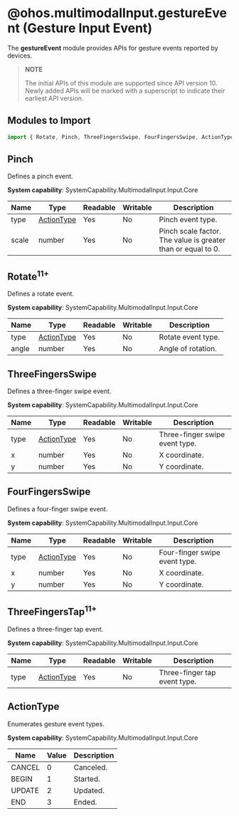 # @ohos.multimodalInput.gestureEvent (Gesture Input Event)

The **gestureEvent** module provides APIs for gesture events reported by devices.

>  **NOTE**
>
> The initial APIs of this module are supported since API version 10. Newly added APIs will be marked with a superscript to indicate their earliest API version.

## Modules to Import

```js
import { Rotate, Pinch, ThreeFingersSwipe, FourFingersSwipe, ActionType } from '@ohos.multimodalInput.gestureEvent';
```

## Pinch

Defines a pinch event.

**System capability**: SystemCapability.MultimodalInput.Input.Core

| Name            | Type       | Readable  | Writable  | Description                                      |
| -------------- | ----------- | ---- | ---- | ---------------------------------------- |
| type         | [ActionType](#actiontype)   | Yes   | No   | Pinch event type.                                  |
| scale        | number      | Yes   | No   | Pinch scale factor. The value is greater than or equal to 0.                            |

## Rotate<sup>11+</sup>

Defines a rotate event.

**System capability**: SystemCapability.MultimodalInput.Input.Core

| Name            | Type       | Readable  | Writable  | Description                                      |
| -------------- | ----------- | ---- | ---- | ---------------------------------------- |
| type | [ActionType](#actiontype)   | Yes   | No   | Rotate event type.                                  |
| angle | number      | Yes   | No   | Angle of rotation.                            |

## ThreeFingersSwipe

Defines a three-finger swipe event.

**System capability**: SystemCapability.MultimodalInput.Input.Core

| Name            | Type       | Readable  | Writable  | Description                                      |
| -------------- | ----------- | ---- | ---- | ---------------------------------------- |
| type         | [ActionType](#actiontype)   | Yes   | No   | Three-finger swipe event type.                                  |
| x        | number      | Yes   | No   | X coordinate.                            |
| y        | number      | Yes   | No   | Y coordinate.                            |

## FourFingersSwipe

Defines a four-finger swipe event.

**System capability**: SystemCapability.MultimodalInput.Input.Core

| Name            | Type       | Readable  | Writable  | Description                                      |
| -------------- | ----------- | ---- | ---- | ---------------------------------------- |
| type         | [ActionType](#actiontype)   | Yes   | No   | Four-finger swipe event type.                                  |
| x        | number      | Yes   | No   | X coordinate.                            |
| y        | number      | Yes   | No   | Y coordinate.                            |

## ThreeFingersTap<sup>11+</sup>

Defines a three-finger tap event.

**System capability**: SystemCapability.MultimodalInput.Input.Core

| Name              | Type                     | Readable| Writable| Description            |
| ------------------ | ------------------------- | ---- | ---- | ---------------- |
| type | [ActionType](#actiontype) | Yes  | No  | Three-finger tap event type.|

## ActionType

Enumerates gesture event types.

**System capability**: SystemCapability.MultimodalInput.Input.Core

| Name       | Value | Description            |
| ----------- | --- | --------------- |
| CANCEL      | 0   | Canceled.            |
| BEGIN       | 1   | Started.        |
| UPDATE      | 2   | Updated.        |
| END         | 3   | Ended.        |
